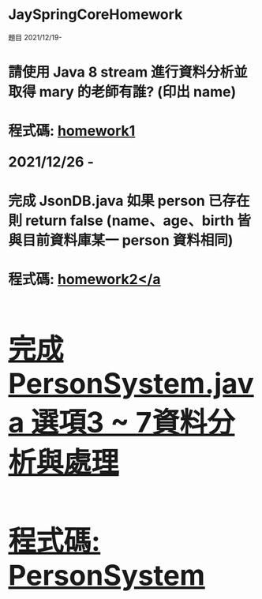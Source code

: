 # JaySpringCoreHomework

題目
2021/12/19-
<h1 color='blue'>請使用 Java 8 stream 進行資料分析並取得 mary 的老師有誰? (印出 name)<h1>

程式碼: <a href="https://github.com/ugug1314/JaySpringCoreHomework/blob/master/src/test/java/com/study/springcore/case05/Test1.java">homework1</a>

2021/12/26 - 
<h1>完成 JsonDB.java 如果 person 已存在則 return false (name、age、birth 皆與目前資料庫某一 person 資料相同)<h1>

程式碼: <a href="https://github.com/ugug1314/JaySpringCoreHomework/blob/master/src/main/java/com/study/springcore/case08/JsonDB.java">homework2</a

<h1>完成 PersonSystem.java 選項3 ~ 7資料分析與處理<h1>

程式碼: PersonSystem
